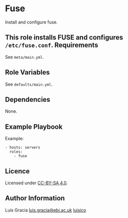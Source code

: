 Fuse
====
Install and configure fuse.

This role installs FUSE and configures `/etc/fuse.conf`.
Requirements
------------
See `meta/main.yml`.

Role Variables
--------------
See `defaults/main.yml`.

Dependencies
------------
None.

Example Playbook
----------------
Example:
```
- hosts: servers
  roles:
    - fuse
```

Licence
-------
Licensed under [CC-BY-SA 4.0](https://creativecommons.org/licenses/by-sa/4.0/).

Author Information
------------------
Luis Gracia <luis.gracia@ebi.ac.uk> [luisico](https://github.com/luisico)
